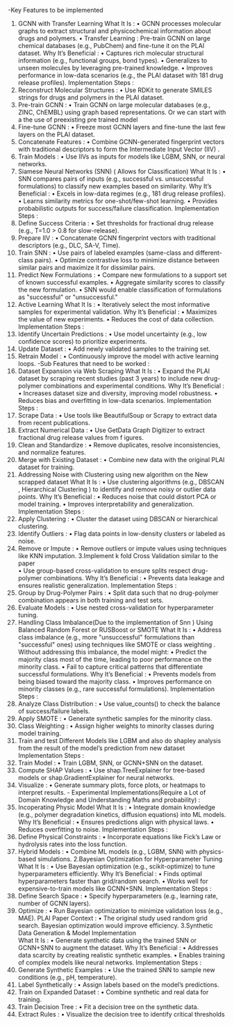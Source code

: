 -Key Features to be implemented 
1. GCNN with Transfer Learning 
What It Is : 
• GCNN processes molecular graphs to extract structural and physicochemical 
information about drugs and polymers. 
• Transfer Learning : Pre-train GCNN on large chemical databases (e.g., PubChem) 
and fine-tune it on the PLAI dataset. 
Why It’s Beneficial : 
• Captures rich molecular structural information (e.g., functional groups, bond types). 
• Generalizes to unseen molecules by leveraging pre-trained knowledge. 
• Improves performance in low-data scenarios (e.g., the PLAI dataset with 181 drug 
release profiles). 
Implementation Steps : 
1. Reconstruct Molecular Structures : 
• Use RDKit to generate SMILES strings for drugs and polymers in the PLAI 
dataset. 
2. Pre-train GCNN : 
• Train GCNN on large molecular databases (e.g., ZINC, ChEMBL) using graph
based representations. Or we can start with a the use of preexisting pre 
trained model  
3. Fine-tune GCNN : 
• Freeze most GCNN layers and fine-tune the last few layers on the PLAI 
dataset. 
4. Concatenate Features : 
• Combine GCNN-generated fingerprint vectors with traditional descriptors to 
form the Intermediate Input Vector (IIV) . 
5. Train Models : 
• Use IIVs as inputs for models like LGBM, SNN, or neural networks. 
2. Siamese Neural Networks (SNN) ( Allows for Classification) 
What It Is : 
• SNN compares pairs of inputs (e.g., successful vs. unsuccessful formulations) to 
classify new examples based on similarity. 
Why It’s Beneficial : 
• Excels in low-data regimes (e.g., 181 drug release profiles). 
• Learns similarity metrics for one-shot/few-shot learning. 
• Provides probabilistic outputs for success/failure classification. 
Implementation Steps : 
1. Define Success Criteria : 
• Set thresholds for fractional drug release (e.g., T=1.0 > 0.8 for slow-release). 
2. Prepare IIV : 
• Concatenate GCNN fingerprint vectors with traditional descriptors (e.g., 
DLC, SA-V, Time). 
3. Train SNN : 
• Use pairs of labeled examples (same-class and different-class pairs). 
• Optimize contrastive loss to minimize distance between similar pairs and 
maximize it for dissimilar pairs. 
4. Predict New Formulations : 
• Compare new formulations to a support set of known successful examples. 
• Aggregate similarity scores to classify the new formulation. 
• SNN would enable classification of formulations as "successful" or "unsuccessful." 
3. Active Learning 
What It Is : 
• Iteratively select the most informative samples for experimental validation. 
Why It’s Beneficial : 
• Maximizes the value of new experiments. 
• Reduces the cost of data collection. 
Implementation Steps : 
1. Identify Uncertain Predictions : 
• Use model uncertainty (e.g., low confidence scores) to prioritize 
experiments. 
2. Update Dataset : 
• Add newly validated samples to the training set. 
3. Retrain Model : 
• Continuously improve the model with active learning loops. -Sub Features that need to be worked : 
1. Dataset Expansion via Web Scraping 
What It Is : 
• Expand the PLAI dataset by scraping recent studies (past 3 years) to include new 
drug-polymer combinations and experimental conditions. 
Why It’s Beneficial : 
• Increases dataset size and diversity, improving model robustness. 
• Reduces bias and overfitting in low-data scenarios. 
Implementation Steps : 
1. Scrape Data : 
• Use tools like BeautifulSoup or Scrapy to extract data from recent 
publications. 
2. Extract Numerical Data : 
• Use GetData Graph Digitizer to extract fractional drug release values from 
f
 igures. 
3. Clean and Standardize : 
• Remove duplicates, resolve inconsistencies, and normalize features. 
4. Merge with Existing Dataset : 
• Combine new data with the original PLAI dataset for training. 
2. Addressing Noise with Clustering using new algorithm on the New scrapped dataset 
What It Is : 
• Use clustering algorithms (e.g., DBSCAN , Hierarchical Clustering ) to identify and 
remove noisy or outlier data points. 
Why It’s Beneficial : 
• Reduces noise that could distort PCA or model training. 
• Improves interpretability and generalization. 
Implementation Steps : 
1. Apply Clustering : 
• Cluster the dataset using DBSCAN or hierarchical clustering. 
2. Identify Outliers : 
• Flag data points in low-density clusters or labeled as noise. 
3. Remove or Impute : 
• Remove outliers or impute values using techniques like KNN imputation. 
3.Implement k fold Cross Validation similar to the paper  
• Use group-based cross-validation to ensure splits respect drug-polymer 
combinations. 
Why It’s Beneficial : 
• Prevents data leakage and ensures realistic generalization. 
Implementation Steps : 
1. Group by Drug-Polymer Pairs : 
• Split data such that no drug-polymer combination appears in both training 
and test sets. 
2. Evaluate Models : 
• Use nested cross-validation for hyperparameter tuning. 
4. Handling Class Imbalance(Due to the implementation of Snn ) 
Using Balanced Random Forest or RUSBoost or SMOTE 
What It Is : 
• Address class imbalance (e.g., more "unsuccessful" formulations than "successful" 
ones) using techniques like SMOTE or class weighting . 
Without addressing this imbalance, the model might: 
• Predict the majority class most of the time, leading to poor performance on the 
minority class. 
• Fail to capture critical patterns that differentiate successful formulations. 
Why It’s Beneficial : 
• Prevents models from being biased toward the majority class. 
• Improves performance on minority classes (e.g., rare successful formulations). 
Implementation Steps : 
1. Analyze Class Distribution : 
• Use value_counts() to check the balance of success/failure labels. 
2. Apply SMOTE : 
• Generate synthetic samples for the minority class. 
3. Class Weighting : 
• Assign higher weights to minority classes during model training. 
5. Train and test Different Models like LGBM and also do shapley analysis from the 
result of the model’s prediction from new dataset  
Implementation Steps : 
1. Train Model : 
• Train LGBM, SNN, or GCNN+SNN on the dataset. 
2. Compute SHAP Values : 
• Use shap.TreeExplainer for tree-based models or shap.GradientExplainer for 
neural networks. 
3. Visualize : 
• Generate summary plots, force plots, or heatmaps to interpret results. - Experimental Implementations(Require a Lot of Domain 
Knowledge and Understanding Maths and probability) : 
1. Incoperating Physic Model 
What It Is : 
• Integrate domain knowledge (e.g., polymer degradation kinetics, diffusion 
equations) into ML models. 
Why It’s Beneficial : 
• Ensures predictions align with physical laws. 
• Reduces overfitting to noise. 
Implementation Steps : 
1. Define Physical Constraints : 
• Incorporate equations like Fick’s Law or hydrolysis rates into the loss 
function. 
2. Hybrid Models : 
• Combine ML models (e.g., LGBM, SNN) with physics-based simulations. 
2.Bayesian Optimization for Hyperparameter Tuning 
What It Is : 
• Use Bayesian optimization (e.g., scikit-optimize) to tune hyperparameters 
efficiently. 
Why It’s Beneficial : 
• Finds optimal hyperparameters faster than grid/random search. 
• Works well for expensive-to-train models like GCNN+SNN. 
Implementation Steps : 
1. Define Search Space : 
• Specify hyperparameters (e.g., learning rate, number of GCNN layers). 
2. Optimize : 
• Run Bayesian optimization to minimize validation loss (e.g., MAE). 
PLAI Paper Context : 
• The original study used random grid search. Bayesian optimization would improve 
efficiency. 
3.Synthetic Data Generation & Model Implementation  
What It Is : 
• Generate synthetic data using the trained SNN or GCNN+SNN to augment the 
dataset. 
Why It’s Beneficial : 
• Addresses data scarcity by creating realistic synthetic examples. 
• Enables training of complex models like neural networks. 
Implementation Steps : 
1. Generate Synthetic Examples : 
• Use the trained SNN to sample new conditions (e.g., pH, temperature). 
2. Label Synthetically : 
• Assign labels based on the model’s predictions. 
3. Train on Expanded Dataset : 
• Combine synthetic and real data for training. 
4.  Train Decision Tree : 
• Fit a decision tree on the synthetic data. 
5. Extract Rules : 
• Visualize the decision tree to identify critical thresholds 

